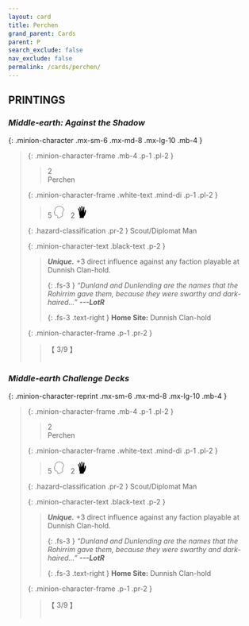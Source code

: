```yaml
---
layout: card
title: Perchen
grand_parent: Cards
parent: P
search_exclude: false
nav_exclude: false
permalink: /cards/perchen/
---
```


## PRINTINGS


### _Middle-earth: Against the Shadow_

{: .minion-character .mx-sm-6 .mx-md-8 .mx-lg-10 .mb-4 }
> {: .minion-character-frame .mb-4 .p-1 .pl-2 }
> > <div class="hazard-mp">2</div>
> > <div class="card-name">Perchen</div>
>
> {: .minion-character-frame .white-text .mind-di .p-1 .pl-2 }
> > 5 ![](/assets/images/mind.svg)&emsp;2 ![](/assets/images/di.svg)
>
> {: .hazard-classification .pr-2 }
> Scout/Diplomat Man
>
> {: .minion-character-text .black-text .p-2 }
> > _**Unique.**_ +3 direct influence against any faction playable at Dunnish Clan-hold. 
> > 
> > {: .fs-3 } 
> > _“Dunland and Dunlending are the names that the Rohirrim gave them, because they were swarthy and dark-haired...”_ ***---&#65279;LotR***  
> > 
> > {: .fs-3 .text-right } 
> > **Home Site:** Dunnish Clan-hold 
>
> {: .minion-character-frame .p-1 .pr-2 }
> > <div class="card-shield">【 3/9 】</div>
> > <div class="card-corruption-white">&nbsp;</div>

### _Middle-earth Challenge Decks_

{: .minion-character-reprint .mx-sm-6 .mx-md-8 .mx-lg-10 .mb-4 }
> {: .minion-character-frame .mb-4 .p-1 .pl-2 }
> > <div class="hazard-mp">2</div>
> > <div class="card-name">Perchen</div>
>
> {: .minion-character-frame .white-text .mind-di .p-1 .pl-2 }
> > 5 ![](/assets/images/mind.svg)&emsp;2 ![](/assets/images/di.svg)
>
> {: .hazard-classification .pr-2 }
> Scout/Diplomat Man
>
> {: .minion-character-text .black-text .p-2 }
> > _**Unique.**_ +3 direct influence against any faction playable at Dunnish Clan-hold. 
> > 
> > {: .fs-3 } 
> > _“Dunland and Dunlending are the names that the Rohirrim gave them, because they were swarthy and dark-haired...”_ ***---&#65279;LotR***  
> > 
> > {: .fs-3 .text-right } 
> > **Home Site:** Dunnish Clan-hold 
>
> {: .minion-character-frame .p-1 .pr-2 }
> > <div class="card-shield">【 3/9 】</div>
> > <div class="card-corruption-white">&nbsp;</div>
